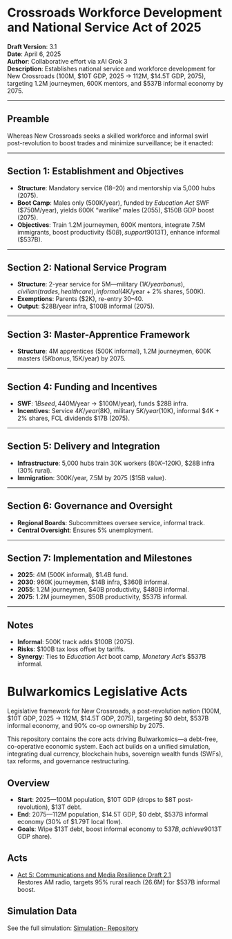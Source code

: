 # Crossroads Workforce Development and National Service Act of 2025
**Draft Version**: 3.1  
**Date**: April 6, 2025  
**Author**: Collaborative effort via xAI Grok 3  
**Description**: Establishes national service and workforce development for New Crossroads (100M, $10T GDP, 2025 → 112M, $14.5T GDP, 2075), targeting 1.2M journeymen, 600K mentors, and $537B informal economy by 2075.

---

## Preamble
Whereas New Crossroads seeks a skilled workforce and informal swirl post-revolution to boost trades and minimize surveillance; be it enacted:

---

## Section 1: Establishment and Objectives
- **Structure**: Mandatory service (18–20) and mentorship via 5,000 hubs (2075).
- **Boot Camp**: Males only (500K/year), funded by *Education Act* SWF ($750M/year), yields 600K “warlike” males (2055), $150B GDP boost (2075).
- **Objectives**: Train 1.2M journeymen, 600K mentors, integrate 7.5M immigrants, boost productivity ($50B), support 90% co-op ($13T), enhance informal ($537B).

---

## Section 2: National Service Program
- **Structure**: 2-year service for 5M—military ($1K/year bonus), civilian (trades, healthcare), informal ($4K/year + 2% shares, 500K).
- **Exemptions**: Parents ($2K), re-entry 30–40.
- **Output**: $28B/year infra, $100B informal (2075).

---

## Section 3: Master-Apprentice Framework
- **Structure**: 4M apprentices (500K informal), 1.2M journeymen, 600K masters ($5K bonus, 1% shares), 4,600 elders ($5K/year) by 2075.

---

## Section 4: Funding and Incentives
- **SWF**: $1B seed, 4% yield ($40M/year → $100M/year), funds $28B infra.
- **Incentives**: Service $4K/year ($8K), military $5K/year ($10K), informal $4K + 2% shares, FCL dividends $17B (2075).

---

## Section 5: Delivery and Integration
- **Infrastructure**: 5,000 hubs train 30K workers ($80K–$120K), $28B infra (30% rural).
- **Immigration**: 300K/year, 7.5M by 2075 ($15B value).

---

## Section 6: Governance and Oversight
- **Regional Boards**: Subcommittees oversee service, informal track.
- **Central Oversight**: Ensures 5% unemployment.

---

## Section 7: Implementation and Milestones
- **2025**: 4M (500K informal), $1.4B fund.
- **2030**: 960K journeymen, $14B infra, $360B informal.
- **2055**: 1.2M journeymen, $40B productivity, $480B informal.
- **2075**: 1.2M journeymen, $50B productivity, $537B informal.

---

## Notes
- **Informal**: 500K track adds $100B (2075).
- **Risks**: $100B tax loss offset by tariffs.
- **Synergy**: Ties to *Education Act* boot camp, *Monetary Act*’s $537B informal.

# Bulwarkomics Legislative Acts
Legislative framework for New Crossroads, a post-revolution nation (100M, $10T GDP, 2025 → 112M, $14.5T GDP, 2075), targeting $0 debt, $537B informal economy, and 90% co-op ownership by 2075.

This repository contains the core acts driving Bulwarkomics—a debt-free, co-operative economic system. Each act builds on a unified simulation, integrating dual currency, blockchain hubs, sovereign wealth funds (SWFs), tax reforms, and governance restructuring.

## Overview
- **Start**: 2025—100M population, $10T GDP (drops to $8T post-revolution), $13T debt.
- **End**: 2075—112M population, $14.5T GDP, $0 debt, $537B informal economy (30% of $1.79T local flow).
- **Goals**: Wipe $13T debt, boost informal economy to $537B, achieve 90% co-op ownership ($13T GDP share).

## Acts
- [Act 5: Communications and Media Resilience Draft 2.1](./Act-5-Communications-Draft-2.1.md)  
  Restores AM radio, targets 95% rural reach (26.6M) for $537B informal boost.

## Simulation Data
See the full simulation: [Simulation- Repository](https://github.com/Thunderfishing/Simulation-)
